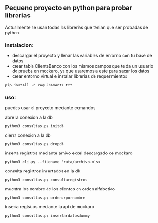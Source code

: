 ## Pequeno proyecto en python para probar librerias
Actualmente se usan todas las librerias que tenian que ser probadas de python

### instalacion:
- descargar el proyecto y llenar las variables de entorno con tu base de datos
- crear tabla ClienteBanco con los mismos campos que te da un usuario de prueba en mockaro, ya que usaremos a este para sacar los datos
- crear entorno virtual e instalar librerias de requerimientos
```
pip install -r requirements.txt
```

### uso:
puedes usar el proyecto mediante comandos

abre la conexion a la db
```
python3 consultas.py initdb
```

cierra conexion a la db
```
python3 consultas.py dropdb
```

inserta registros mediante arhivo excel descargado de mockaro
```
python3 cli.py --filename "ruta/archivo.xlsx
```

consulta registros insertados en la db
```
python3 consultas.py consultaregistros
```

muestra los nombre de los clientes en orden alfabetico
```
python3 consultas.py ordenarpornombre
```

inserta registros mediante la api de mockaro
```
python3 consultas.py insertardatosdummy
```


